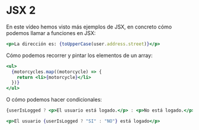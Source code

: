 # JSX 2

En este vídeo hemos visto más ejemplos de JSX, en concreto cómo podemos llamar a funciones en JSX:

```jsx
<p>La dirección es: {toUpperCase(user.address.street)}</p>
```

Cómo podemos recorrer y pintar los elementos de un array:

```jsx
<ul>
  {motorcycles.map((motorcycle) => {
    return <li>{motorcycle}</li>
  })}
</ul>
```

O cómo podemos hacer condicionales:

```jsx
{userIsLogged ? <p>El usuario está logado.</p> : <p>No está logado.</p>}

<p>El usuario {userIsLogged ? "SI" : "NO"} está logado</p>
```
